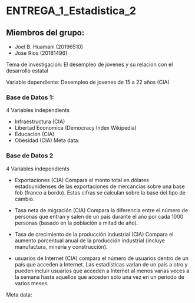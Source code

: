 # ENTREGA_1_Estadistica_2

## Miembros del grupo:
 + Joel B. Huamani (20196510)
 + Jose Rios (20181496)
 
Tema de investigacion: El desempleo de jovenes y su relacion con el desarrollo estatal 

Variable dependiente: Desempleo de jovenes de 15 a 22 años (CIA)

### Base de Datos 1:

4 Variables independients
 + Infraestructura (CIA)
 + Libertad Economica (Democracy Index Wikipedia)
 + Educacion (CIA)
 + Obesidad (CIA)
Meta data:


### Base de Datos 2

4 Variables independients

 + Exportaciones (CIA) 
Compara el monto total en dólares estadounidenses de las exportaciones de mercancías sobre una base fob (franco a bordo). Estas cifras se calculan sobre la base del tipo de cambio.
 
 + Tasa neta de migración (CIA)
Compara la diferencia entre el número de personas que entran y salen de un país durante el año por cada 1000 personas (basado en la población a mitad de año).
 
 + Tasa de crecimiento de la producción industrial (CIA)
Compara el aumento porcentual anual de la producción industrial (incluye manufactura, minería y construcción).
 
 + usuarios de Internet (CIA)
compara el número de usuarios dentro de un país que acceden a Internet. Las estadísticas varían de un país a otro y pueden incluir usuarios que acceden a Internet al menos varias veces a la semana hasta aquellos que acceden solo una vez en un período de varios meses.


Meta data:


